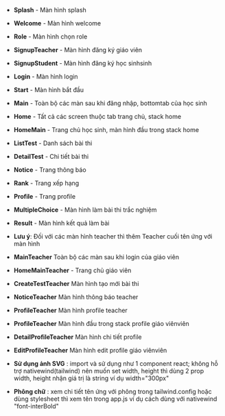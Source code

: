 - **Splash** - Màn hình splash
- **Welcome** - Màn hình welcome
- **Role** - Màn hình chọn role
- **SignupTeacher** - Màn hình đăng ký giáo viên
- **SignupStudent** - Màn hình đăng ký học sinhsinh
- **Login** - Màn hình login
- **Start** - Màn hình bắt đầu
- **Main** - Toàn bộ các màn sau khi đăng nhập, bottomtab của học sinh
- **Home** - Tất cả các screen thuộc tab trang chủ, stack home
- **HomeMain** - Trang chủ học sinh, màn hình đầu trong stack home
- **ListTest** - Danh sách bài thi
- **DetailTest** - Chi tiết bài thi
- **Notice** - Trang thông báo
- **Rank** - Trang xếp hạng
- **Profile** - Trang profile
- **MultipleChoice** - Màn hình làm bài thi trắc nghiệm
- **Result** - Màn hình kết quả làm bài

- **Lưu ý**: Đối với các màn hình teacher thì thêm Teacher cuối tên ứng với màn hình
- **MainTeacher** Toàn bộ các màn  sau khi login của giáo viên
- **HomeMainTeacher** - Trang chủ giáo viên
- **CreateTestTeacher** Màn hình tạo mới bài thi
- **NoticeTeacher** Màn hình thông báo  teacher
- **ProfileTeacher** Màn hình profile teacher
- **ProfileTeacher** Màn hình đầu trong stack profile giáo viênviên
- **DetailProfileTeacher** Màn hình chi tiết profile
- **EditProfileTeacher** Màn hình edit profile giáo viênviên

- **Sử dụng ảnh SVG** : import và sử dụng như 1 component react; không hỗ trợ nativewind(tailwind) nên muốn set width, height thì dùng 2 prop width, height nhận giá trị là string ví dụ width="300px"
- **Phông chữ** : xem chi tiết tên ứng với phông trong tailwind.config hoặc dùng stylesheet thì xem tên trong app.js ví dụ cách dùng với nativewind "font-interBold"

